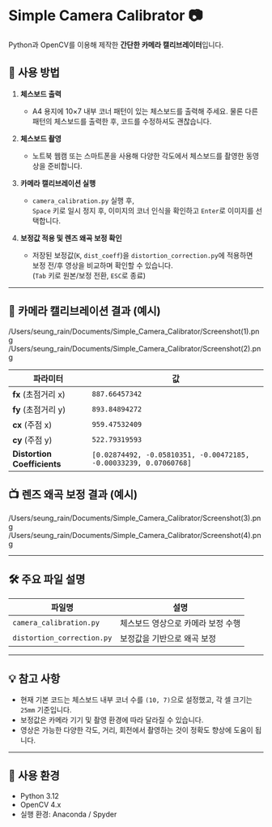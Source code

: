 # Simple Camera Calibrator 📷

Python과 OpenCV를 이용해 제작한 **간단한 카메라 캘리브레이터**입니다.

## 🔧 사용 방법

1. **체스보드 출력**  
   - A4 용지에 10×7 내부 코너 패턴이 있는 체스보드를 출력해 주세요. 물론 다른 패턴의 체스보드를 출력한 후, 코드를 수정하셔도 괜찮습니다.

2. **체스보드 촬영**  
   - 노트북 웹캠 또는 스마트폰을 사용해 다양한 각도에서 체스보드를 촬영한 동영상을 준비합니다.

3. **카메라 캘리브레이션 실행**  
   - `camera_calibration.py` 실행 후,  
     `Space` 키로 일시 정지 후, 이미지의 코너 인식을 확인하고 `Enter`로 이미지를 선택합니다.

4. **보정값 적용 및 렌즈 왜곡 보정 확인**  
   - 저장된 보정값(`K`, `dist_coeff`)을 `distortion_correction.py`에 적용하면  
     보정 전/후 영상을 비교하며 확인할 수 있습니다.  
     (`Tab` 키로 원본/보정 전환, `ESC`로 종료)

---

## 📐 카메라 캘리브레이션 결과 (예시)

/Users/seung_rain/Documents/Simple_Camera_Calibrator/Screenshot(1).png
/Users/seung_rain/Documents/Simple_Camera_Calibrator/Screenshot(2).png

| 파라미터 | 값 |
|----------|----------------------------------------------------|
| **fx** (초점거리 x) | `887.66457342` |
| **fy** (초점거리 y) | `893.84894272` |
| **cx** (주점 x)      | `959.47532409` |
| **cy** (주점 y)      | `522.79319593` |
| **Distortion Coefficients** | `[0.02874492, -0.05810351, -0.00472185, -0.00033239, 0.07060768]` |---

## 📺 렌즈 왜곡 보정 결과 (예시)

/Users/seung_rain/Documents/Simple_Camera_Calibrator/Screenshot(3).png
/Users/seung_rain/Documents/Simple_Camera_Calibrator/Screenshot(4).png

---

## 🛠️ 주요 파일 설명

| 파일명 | 설명 |
|--------|------|
| `camera_calibration.py` | 체스보드 영상으로 카메라 보정 수행 |
| `distortion_correction.py` | 보정값을 기반으로 왜곡 보정 |

---

## 💡 참고 사항

- 현재 기본 코드는 체스보드 내부 코너 수를 `(10, 7)`으로 설정했고, 각 셀 크기는 `25mm` 기준입니다.
- 보정값은 카메라 기기 및 촬영 환경에 따라 달라질 수 있습니다.
- 영상은 가능한 다양한 각도, 거리, 회전에서 촬영하는 것이 정확도 향상에 도움이 됩니다.

---

## 📎 사용 환경

- Python 3.12
- OpenCV 4.x
- 실행 환경: Anaconda / Spyder
